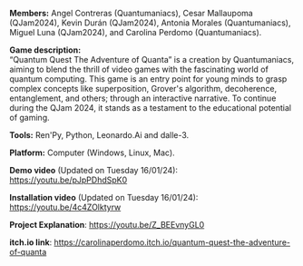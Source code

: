 **Members:** Angel Contreras (Quantumaniacs), Cesar Mallaupoma (QJam2024), Kevin Durán (QJam2024), Antonia Morales (Quantumaniacs), Miguel Luna (QJam2024), and Carolina Perdomo (Quantumaniacs).

**Game description:**  
“Quantum Quest The Adventure of Quanta” is a creation by Quantumaniacs, aiming to blend the thrill of video games with the fascinating world of quantum computing. This game is an entry point for young minds to grasp complex concepts like superposition, Grover's algorithm, decoherence, entanglement, and others; through an interactive narrative. To continue during the QJam 2024, it stands as a testament to the educational potential of gaming.

**Tools:** Ren'Py, Python, Leonardo.Ai and dalle-3.

**Platform:** Computer (Windows, Linux, Mac).

**Demo video** (Updated on Tuesday 16/01/24): https://youtu.be/pJpPDhdSpK0

**Installation video** (Updated on Tuesday 16/01/24): https://youtu.be/4c4ZOlktyrw

**Project Explanation**: https://youtu.be/Z_BEEvnyGL0

**itch.io link**: https://carolinaperdomo.itch.io/quantum-quest-the-adventure-of-quanta
